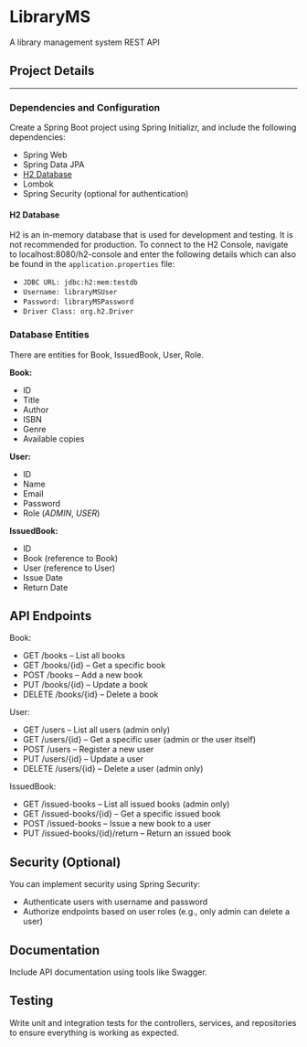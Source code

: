 # LibraryMS
A library management system REST API

## Project Details

------------------

### Dependencies and Configuration
Create a Spring Boot project using Spring Initializr, and include the following dependencies:
* Spring Web
* Spring Data JPA
* [H2 Database](#h2-database)
* Lombok
* Spring Security (optional for authentication)

#### H2 Database
H2 is an in-memory database that is used for development and testing. It is not recommended for production. 
To connect to the H2 Console, navigate to localhost:8080/h2-console and enter the following details which can also be found in the `application.properties` file:
* `JDBC URL: jdbc:h2:mem:testdb`
* `Username: libraryMSUser`
* `Password: libraryMSPassword`
* `Driver Class: org.h2.Driver`

### Database Entities
There are entities for Book, IssuedBook, User, Role.

**Book:**
- ID
- Title
- Author
- ISBN
- Genre
- Available copies

**User:**
- ID
- Name
- Email
- Password
- Role (*ADMIN*, *USER*)

**IssuedBook:**
- ID
- Book (reference to Book)
- User (reference to User)
- Issue Date
- Return Date

## API Endpoints

Book:
- GET /books – List all books
- GET /books/{id} – Get a specific book
- POST /books – Add a new book
- PUT /books/{id} – Update a book
- DELETE /books/{id} – Delete a book

User:
- GET /users – List all users (admin only)
- GET /users/{id} – Get a specific user (admin or the user itself)
- POST /users – Register a new user
- PUT /users/{id} – Update a user
- DELETE /users/{id} – Delete a user (admin only)

IssuedBook:
- GET /issued-books – List all issued books (admin only)
- GET /issued-books/{id} – Get a specific issued book
- POST /issued-books – Issue a new book to a user
- PUT /issued-books/{id}/return – Return an issued book

## Security (Optional)
You can implement security using Spring Security:
- Authenticate users with username and password
- Authorize endpoints based on user roles (e.g., only admin can delete a user)

## Documentation
Include API documentation using tools like Swagger.

## Testing
Write unit and integration tests for the controllers, services, and repositories to ensure everything is working as expected.